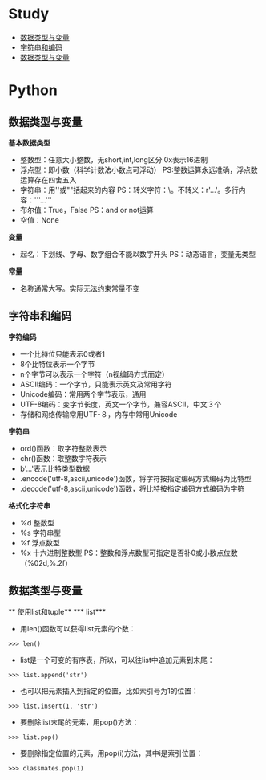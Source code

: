 # Study
- [数据类型与变量](#1)
- [字符串和编码](#2)
- [数据类型与变量](#3)

# Python
<a name="1"></a>
## 数据类型与变量

**基本数据类型**
- 整数型：任意大小整数，无short,int,long区分 0x表示16进制
- 浮点型：即小数（科学计数法小数点可浮动）
PS:整数运算永远准确，浮点数运算存在四舍五入
- 字符串：用''或""括起来的内容
PS：转义字符：\。不转义：r'...'。多行内容：'''...'''
- 布尔值：True，False PS：and or not运算
- 空值：None

**变量**
- 起名：下划线、字母、数字组合不能以数字开头 PS：动态语言，变量无类型

**常量**
- 名称通常大写。实际无法约束常量不变

<a name="2"></a>
## 字符串和编码

**字符编码**
- 一个比特位只能表示0或者1
- 8个比特位表示一个字节
- n个字节可以表示一个字符（n视编码方式而定）
- ASCII编码：一个字节，只能表示英文及常用字符
- Unicode编码：常用两个字节表示，通用
- UTF-8编码：变字节长度，英文一个字节，兼容ASCII，中文３个
- 存储和网络传输常用UTF-８，内存中常用Unicode

**字符串**
- ord()函数：取字符整数表示
- chr()函数：取整数字符表示
- b'...'表示比特类型数据
- .encode('utf-8,ascii,unicode')函数，将字符按指定编码方式编码为比特型
- .decode('utf-8,ascii,unicode')函数，将比特按指定编码方式编码为字符

**格式化字符串**
- %d 整数型
- %s 字符串型
- %f 浮点数型
- %x 十六进制整数型
PS：整数和浮点数型可指定是否补0或小数点位数（%02d,%.2f）

<a name="3"></a>
## 数据类型与变量
** 使用list和tuple**
*** list***
- 用len()函数可以获得list元素的个数：

`>>> len()`
- list是一个可变的有序表，所以，可以往list中追加元素到末尾：

`>>> list.append('str')`
- 也可以把元素插入到指定的位置，比如索引号为1的位置：

`>>> list.insert(1, 'str')`
- 要删除list末尾的元素，用pop()方法：

`>>> list.pop()`
- 要删除指定位置的元素，用pop(i)方法，其中i是索引位置：

`>>> classmates.pop(1)`



